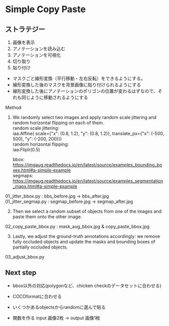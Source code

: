 # Simple Copy Paste

## ストラテジー

1. 画像を表示
2. アノテーションを読み込む
3. アノテーションを可視化
4. 切り取り
5. 貼り付け

- マスクごと線形変換（平行移動・左右反転）をできるようにする。
- 線形変換した後のマスクを背景画像に貼り付けられるようにする
- 線形変換した後にアノテーションのポリゴンの位置が変わるはずなので、それも同じように移動されるようにする

Method  
1. We randomly select two images and apply random scale jittering and random horizontal flipping on each of them.   
    random scale jittering:  
        iaa.Affine(
            scale={"x": (0.8, 1.2), "y": (0.8, 1.2)},
            translate_px={"x": (-500, 500), "y": (-200, 200)})  
    random horizontal flipping:  
        iaa.Fliplr(0.5)  
    
    bbox: https://imgaug.readthedocs.io/en/latest/source/examples_bounding_boxes.html#a-simple-example  
    segmaps: https://imgaug.readthedocs.io/en/latest/source/examples_segmentation_maps.html#a-simple-example  

01_jitter_bbox.py : bbs_before.jpg -> bbs_after.jpg  
01_jitter_segmap.py : segmap_before.jpg -> segmap_after.jpg  

2. Then we select a random subset of objects from one of the images and paste them onto the other image.  

02_copy_paste_bbox.py : mask_aug_bbox.jpg & copy_paste_bbox.jpg

3. Lastly, we adjust the ground-truth annotations accordingly: we remove fully occluded objects and update the masks and bounding boxes of partially occluded objects.  

03_adjust_bbox.py  

## Next step
- bbox以外の対応(polygonなど、chicken checkのデータセットに合わせる)
- COCOformatに合わせる
- いくつかあるobjectsからrandomに選んで貼る

- 関数を作る
input 画像2枚 -> output 画像1枚